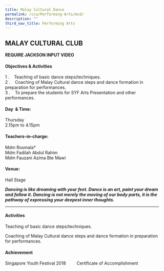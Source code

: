 ```yaml
---
title: Malay Cultural Dance
permalink: /cca/Performing-Arts/mcd/
description: ""
third_nav_title: Performing Arts
---
```

## MALAY CULTURAL CLUB

**REQUIRE JACKSON INPUT VIDEO**

#### Objectives & Activities  

1 \.    Teaching of basic dance steps/techniques.  <br>
2 \.    Coaching of Malay Cultural dance steps and dance formation in preparation for performances.<br>
3 \.    To prepare the students for SYF Arts Presentation and other performances.

#### Day  & Time:

Thursday  <br>
2.15pm to 4.15pm

#### Teachers-in-charge:

Mdm Rosmala\*  <br>
Mdm Fadilah Abdul Rahim<br>
Mdm Fauzani Azima Bte Mawi

#### Venue:

Hall Stage

**_Dancing is like dreaming with your feet. Dance is an art, paint your dream and follow it. Dancing is not merely the moving of our body parts, it is the pathway of expressing your deepest inner thoughts._**

--- 

#### Activities

Teaching of basic dance steps/techniques. 

Coaching of Malay Cultural dance steps and dance formation in preparation for performances.

#### Achievement

Singapore Youth Festival 2018         Certificate of Accomplishment